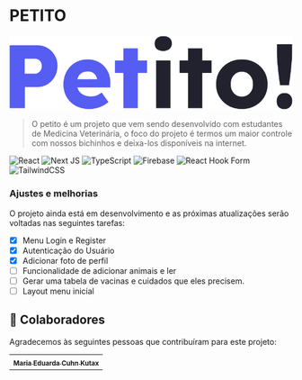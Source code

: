 # PETITO

<img src="/public/svgs/petito-logo.svg" alt="Logo petito">

> O petito é um projeto que vem sendo desenvolvido com estudantes de Medicina Veterinária, o foco do projeto é termos um maior controle com nossos bichinhos e deixa-los disponíveis na internet.

![React](https://img.shields.io/badge/react-%2320232a.svg?style=for-the-badge&logo=react&logoColor=%2361DAFB)
![Next JS](https://img.shields.io/badge/Next-black?style=for-the-badge&logo=next.js&logoColor=white)
![TypeScript](https://img.shields.io/badge/typescript-%23007ACC.svg?style=for-the-badge&logo=typescript&logoColor=white)
![Firebase](https://img.shields.io/badge/firebase-a08021?style=for-the-badge&logo=firebase&logoColor=ffcd34)
![React Hook Form](https://img.shields.io/badge/React%20Hook%20Form-%23EC5990.svg?style=for-the-badge&logo=reacthookform&logoColor=white)
![TailwindCSS](https://img.shields.io/badge/tailwindcss-%2338B2AC.svg?style=for-the-badge&logo=tailwind-css&logoColor=white)

### Ajustes e melhorias

O projeto ainda está em desenvolvimento e as próximas atualizações serão voltadas nas seguintes tarefas:

- [x] Menu Login e Register
- [x] Autenticação do Usuário
- [x] Adicionar foto de perfil
- [ ] Funcionalidade de adicionar animais e ler
- [ ] Gerar uma tabela de vacinas e cuidados que eles precisem.
- [ ] Layout menu inicial

## 🤝 Colaboradores

Agradecemos às seguintes pessoas que contribuíram para este projeto:

<table>
  <tr>
    <td align="center">
      <a href="#" title="defina o titulo do link">
        <sub>
          <b>Maria Eduarda Cuhn Kutax</b>
        </sub>
      </a>
    </td>
  </tr>
</table>
